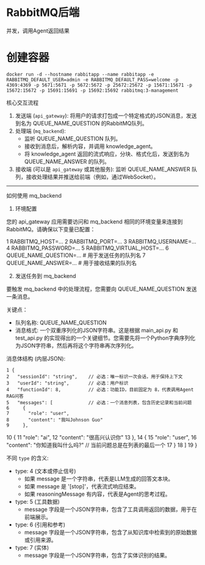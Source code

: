 # RabbitMQ后端
并发，调用Agent返回结果

# 创建容器
```
docker run -d --hostname rabbitapp --name rabbitapp -e RABBITMQ_DEFAULT_USER=admin -e RABBITMQ_DEFAULT_PASS=welcome -p 4369:4369 -p 5671:5671 -p 5672:5672 -p 25672:25672 -p 15671:15671 -p 15672:15672 -p 15691:15691 -p 15692:15692 rabbitmq:3-management
```

核心交互流程


   1. 发送端 (`api_gateway`): 将用户的请求打包成一个特定格式的JSON消息，发送到名为 QUEUE_NAME_QUESTION 的RabbitMQ队列。
   2. 处理端 (`mq_backend`):
       * 监听 QUEUE_NAME_QUESTION 队列。
       * 接收到消息后，解析内容，并调用 knowledge_agent。
       * 将 knowledge_agent 返回的流式响应，分块、格式化后，发送到名为 QUEUE_NAME_ANSWER 的队列。
   3. 接收端 (可以是 `api_gateway` 或其他服务): 监听 QUEUE_NAME_ANSWER
      队列，接收处理结果并推送给前端（例如，通过WebSocket）。

  ---

  如何使用 mq_backend

  1. 环境配置


  您的 api_gateway 应用需要访问和 mq_backend 相同的环境变量来连接到RabbitMQ。请确保以下变量已配置：



   1 RABBITMQ_HOST=...
   2 RABBITMQ_PORT=...
   3 RABBITMQ_USERNAME=...
   4 RABBITMQ_PASSWORD=...
   5 RABBITMQ_VIRTUAL_HOST=...
   6 QUEUE_NAME_QUESTION=... # 用于发送任务的队列名
   7 QUEUE_NAME_ANSWER=...   # 用于接收结果的队列名


  2. 发送任务到 mq_backend


  要触发 mq_backend 中的处理流程，您需要向 QUEUE_NAME_QUESTION 发送一条消息。

  关键点：


   * 队列名称: QUEUE_NAME_QUESTION
   * 消息格式: 一个双重序列化的JSON字符串。这是根据 main_api.py 和 test_api.py
     的实现得出的一个关键细节。您需要先将一个Python字典序列化为JSON字符串，然后再将这个字符串再次序列化。

  消息体结构 (内层JSON):

    1 {
    2   "sessionId": "string",    // 必选：唯一标识一次会话，用于保持上下文
    3   "userId": "string",       // 必选：用户标识
    4   "functionId": 8,          // 必选：功能ID，目前固定为 8，代表调用Agent RAG问答
    5   "messages": [             // 必选：一个消息列表，包含历史记录和当前问题
    6     {
    7       "role": "user",
    8       "content": "我叫Johnson Guo"
    9     },
   10     {
   11       "role": "ai",
   12       "content": "很高兴认识你"
   13     },
   14     {
   15       "role": "user",
   16       "content": "你知道我叫什么吗?" // 当前问题总是在列表的最后一个
   17     }
   18   ]
   19 }
   

  不同 `type` 的含义:
   * type: 4 (文本或停止信号)
       * 如果 message 是一个字符串，代表是LLM生成的回答文本块。
       * 如果 message 是 '[stop]'，代表流式响应结束。
       * 如果 reasoningMessage 有内容，代表是Agent的思考过程。
   * type: 5 (工具数据)
       * message 字段是一个JSON字符串，包含了工具调用返回的数据，用于在前端展示。
   * type: 6 (引用和参考)
       * message 字段是一个JSON字符串，包含了从知识库中检索到的原始数据或引用来源。
   * type: 7 (实体)
     * message 字段是一个JSON字符串，包含了实体识别的结果。